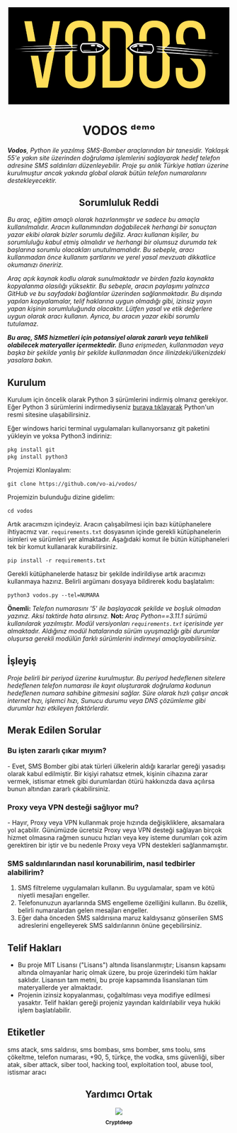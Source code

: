 <div align="center">
  <img src="repo/1681917647829.png" style="width: 500px;">
</div>
<h1 align="center">VODOS ᵈᵉᵐᵒ</h1>
<i><b>Vodos</b>, Python ile yazılmış SMS-Bomber araçlarından bir tanesidir. Yaklaşık 55'e yakın site üzerinden doğrulama işlemlerini sağlayarak hedef telefon adresine SMS saldırıları düzenleyebilir. Proje şu anlık Türkiye hatları üzerine kurulmuştur ancak yakında global olarak bütün telefon numaralarını destekleyecektir.</i>

<h2 align="center">Sorumluluk Reddi</h2>
<i>Bu araç, eğitim amaçlı olarak hazırlanmıştır ve sadece bu amaçla kullanılmalıdır. Aracın kullanımından doğabilecek herhangi bir sonuçtan yazar ekibi olarak bizler sorumlu değiliz. Aracı kullanan kişiler, bu sorumluluğu kabul etmiş olmalıdır ve herhangi bir olumsuz durumda tek başlarına sorumlu olacakları unutulmamalıdır. Bu sebeple, aracı kullanmadan önce kullanım şartlarını ve yerel yasal mevzuatı dikkatlice okumanızı öneririz.</i>
<p> </p>
<i>Araç açık kaynak kodlu olarak sunulmaktadır ve birden fazla kaynakta kopyalanma olasılığı yüksektir. Bu sebeple, aracın paylaşımı yalnızca GitHub ve bu sayfadaki bağlantılar üzerinden sağlanmaktadır. Bu dışında yapılan kopyalamalar, telif haklarına uygun olmadığı gibi, izinsiz yayın yapan kişinin sorumluluğunda olacaktır. Lütfen yasal ve etik değerlere uygun olarak aracı kullanın. Ayrıca, bu aracın yazar ekibi sorumlu tutulamaz.</i>
<p> </p>
<i><b>Bu araç, SMS hizmetleri için potansiyel olarak zararlı veya tehlikeli olabilecek materyaller içermektedir.</b> Buna erişmeden, kullanmadan veya başka bir şekilde yanlış bir şekilde kullanmadan önce ilinizdeki/ülkenizdeki yasalara bakın.</i>

<h2>Kurulum</h2>
<p>Kurulum için öncelik olarak Python 3 sürümlerini indirmiş olmanız gerekiyor. Eğer Python 3 sürümlerini indirmediyseniz <a href="https://www.python.org/downloads/">buraya tıklayarak</a> Python'un resmi sitesine ulaşabilirsiniz.</p>
<p>Eğer windows harici terminal uygulamaları kullanıyorsanız git paketini yükleyin ve yoksa Python3 indiriniz:</p>

```
pkg install git
pkg install python3
```

<p>Projemizi Klonlayalım: </p>

```
git clone https://github.com/vo-ai/vodos/
```

<p>Projemizin bulunduğu dizine gidelim: </p>

```
cd vodos
```

<p>Artık aracımızın içindeyiz. Aracın çalışabilmesi için bazı kütüphanelere ihtiyacmız var. <code>requirements.txt</code> dosyasının içinde gerekli kütüphanelerin isimleri ve sürümleri yer almaktadır. Aşağıdaki komut ile bütün kütüphaneleri tek bir komut kullanarak kurabilirsiniz.</p>

```
pip install -r requirements.txt
```

<p>Gerekli kütüphanelerde hatasız bir şekilde indirildiyse artık aracımızı kullanmaya hazırız. Belirli argümanı dosyaya bildirerek kodu başlatalım: </p>

```
python3 vodos.py --tel=NUMARA
```

<b>Önemli: </b><i>Telefon numarasını '5' ile başlayacak şekilde ve boşluk olmadan yazınız. Aksi taktirde hata alırsınız.</i>
<b>Not: </b><i>Araç Python==3.11.1 sürümü kullanılarak yazılmıştır. Modül versiyonları <code>requirements.txt</code> içerisinde yer almaktadır. Aldığınız modül hatalarında sürüm uyuşmazlığı gibi durumlar oluşursa gerekli modülün farklı sürümlerini indirmeyi amaçlayabilirsiniz.</i>
<h2>İşleyiş</h2>
<i>Proje belirli bir periyod üzerine kurulmuştur. Bu periyod hedeflenen sitelere hedeflenen telefon numarası ile kayıt oluşturarak doğrulama kodunun hedeflenen numara sahibine gitmesini sağlar. Süre olarak hızlı çalışır ancak internet hızı, işlemci hızı, Sunucu durumu veya DNS çözümleme gibi durumlar hızı etkileyen faktörlerdir.</i>

<h2>Merak Edilen Sorular</h2>
<h3>Bu işten zararlı çıkar mıyım?</h3>
- Evet, SMS Bomber gibi atak türleri ülkelerin aldığı kararlar gereği yasadışı olarak kabul edilmiştir. Bir kişiyi rahatsız etmek, kişinin cihazına zarar vermek, istismar etmek gibi durumlardan ötürü hakkınızda dava açılırsa bunun altından zararlı çıkabilirsiniz.

<h3>Proxy veya VPN desteği sağlıyor mu?</h3>
- Hayır, Proxy veya VPN kullanmak proje hızında değişikliklere, aksamalara yol açabilir. Günümüzde ücretsiz Proxy veya VPN desteği sağlayan birçok hizmet olmasına rağmen sunucu hızları veya key isteme durumları çok azim gerektiren bir iştir ve bu nedenle Proxy veya VPN destekleri sağlanmamıştır.

<h3>SMS saldırılarından nasıl korunabilirim, nasıl tedbirler alabilirim?</h3>
<ol>
  <li>SMS filtreleme uygulamaları kullanın. Bu uygulamalar, spam ve kötü niyetli mesajları engeller.</li>
  <li>Telefonunuzun ayarlarında SMS engelleme özelliğini kullanın. Bu özellik, belirli numaralardan gelen mesajları engeller.</li>
  <li>Eğer daha önceden SMS saldırısına maruz kaldıysanız gönserilen SMS adreslerini engelleyerek SMS saldırılarının önüne geçebilirsiniz.</li>
</ol>

<h2>Telif Hakları</h2>
<ul>
  <li>Bu proje MIT Lisansı ("Lisans") altında lisanslanmıştır; Lisansın kapsamı altında olmayanlar hariç olmak üzere, bu proje üzerindeki tüm haklar saklıdır. Lisansın tam metni, bu proje kapsamında lisanslanan tüm materyallerde yer almaktadır.</li>
  <li>Projenin izinsiz kopyalanması, çoğaltılması veya modifiye edilmesi yasaktır. Telif hakları gereği projeniz yayından kaldırılabilir veya hukiki işlem başlatılabilir.</li>
</ul>
<h2>Etiketler</h2>
sms atack, sms saldırısı, sms bombası, sms bomber, sms toolu, sms çökeltme, telefon numarası, +90, 5, türkçe, the vodka, sms güvenliği, siber atak, siber attack, siber tool, hacking tool, exploitation tool, abuse tool, istismar aracı

<h2 align="center">Yardımcı Ortak</h2>
<div align="center">
  <a href="https://github.com/cryptdeep" align="center"><img src="https://avatars.githubusercontent.com/u/131310643?v=1" style="width:100px;"/><br /><sub><b>Cryptdeep</b></sub></a>
</div>

